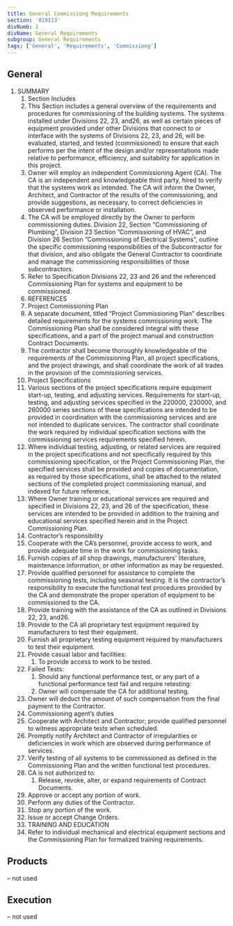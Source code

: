```yaml
---
title: General Commissiong Requirements
section: '019113'
divNumb: 1
divName: General Requirements
subgroup: General Requirements
tags: ['General', 'Requirements', 'Commissiong']
---
```



## General

1. SUMMARY
   1. Section Includes
   1. This Section includes a general overview of the requirements and procedures for commissioning of the building systems. The systems installed under Divisions 22, 23, and26, as well as certain pieces of equipment provided under other Divisions that connect to or interface with the systems of Divisions 22, 23, and 26, will be evaluated, started, and tested (commissioned) to ensure that each performs per the intent of the design and/or representations made relative to performance, efficiency, and suitability for application in this project.
   1. Owner will employ an independent Commissioning Agent (CA). The CA is an independent and knowledgeable third party, hired to verify that the systems work as intended. The CA will inform the Owner, Architect, and Contractor of the results of the commissioning, and provide suggestions, as necessary, to correct deficiencies in observed performance or installation.
   1. The CA will be employed directly by the Owner to perform commissioning duties. Division 22, Section “Commissioning of Plumbing”, Division 23 Section ”Commissioning of HVAC”, and Division 26 Section ”Commissioning of Electrical Systems”, outline the specific commissioning responsibilities of the Subcontractor for that division, and also obligate the General Contractor to coordinate and manage the commissioning responsibilities of those subcontractors.
   1. Refer to Specification Divisions 22, 23 and 26 and the referenced Commissioning Plan for systems and equipment to be commissioned.
   1. REFERENCES
   1. Project Commissioning Plan
   1. A separate document, titled “Project Commissioning Plan” describes detailed requirements for the systems commissioning work. The Commissioning Plan shall be considered integral with these specifications, and a part of the project manual and construction Contract Documents.
   1. The contractor shall become thoroughly knowledgeable of the requirements of the Commissioning Plan, all project specifications, and the project drawings, and shall coordinate the work of all trades in the provision of the commissioning services.
   1. Project Specifications
   1. Various sections of the project specifications require equipment start-up, testing, and adjusting services. Requirements for start-up, testing, and adjusting services specified in the 220000, 230000, and 260000 series sections of these specifications are intended to be provided in coordination with the commissioning services and are not intended to duplicate services. The contractor shall coordinate the work required by individual specification sections with the commissioning services requirements specified herein.
   1. Where individual testing, adjusting, or related services are required in the project specifications and not specifically required by this commissioning specification, or the Project Commissioning Plan, the specified services shall be provided and copies of documentation, as required by those specifications, shall be attached to the related sections of the completed project commissioning manual, and indexed for future reference.
   1. Where Owner training or educational services are required and specified in Divisions 22, 23, and 26 of the specification, these services are intended to be provided in addition to the training and educational services specified herein and in the Project Commissioning Plan.
   1. Contractor’s responsibility
   1. Cooperate with the CA’s personnel, provide access to work, and provide adequate time in the work for commissioning tasks.
   1. Furnish copies of all shop drawings, manufacturers' literature, maintenance information, or other information as may be requested.
   1. Provide qualified personnel for assistance to complete the commissioning tests, including seasonal testing. It is the contractor’s responsibility to execute the functional test procedures provided by the CA and demonstrate the proper operation of equipment to be commissioned to the CA.
   1. Provide training with the assistance of the CA as outlined in Divisions 22, 23, and26.
   1. Provide to the CA all proprietary test equipment required by manufacturers to test their equipment.
   1. Furnish all proprietary testing equipment required by manufacturers to test their equipment.
   1. Provide casual labor and facilities:
      1. To provide access to work to be tested.
   1. Failed Tests:
      1. Should any functional performance test, or any part of a functional performance test fail and require retesting:
      1. Owner will compensate the CA for additional testing.
   1. Owner will deduct the amount of such compensation from the final payment to the Contractor.
    1. Commissioning agent’s duties
   1. Cooperate with Architect and Contractor; provide qualified personnel to witness appropriate tests when scheduled.
   1. Promptly notify Architect and Contractor of irregularities or deficiencies in work which are observed during performance of services.
   1. Verify testing of all systems to be commissioned as defined in the Commissioning Plan and the written functional test procedures.
   1. CA is not authorized to:
      1. Release, revoke, alter, or expand requirements of Contract Documents.
   1. Approve or accept any portion of work.
   1. Perform any duties of the Contractor.
   1. Stop any portion of the work.
   1. Issue or accept Change Orders.
   1. TRAINING AND EDUCATION
   1. Refer to individual mechanical and electrical equipment sections and the Commissioning Plan for formalized training requirements.

## Products
 – not used

## Execution
 – not used
   
